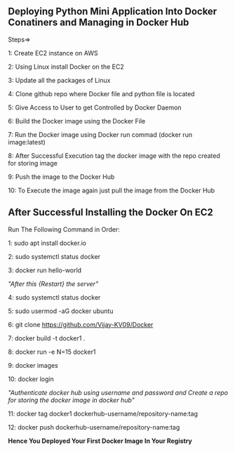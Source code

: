 **Deploying Python Mini Application Into Docker Conatiners and Managing in Docker Hub**
---
Steps=>

1: Create EC2 instance on AWS

2: Using Linux install Docker on the EC2

3: Update all the packages of Linux

4: Clone github repo where Docker file and python file is located

5: Give Access to User to get Controlled by Docker Daemon

6: Build the Docker image using the Docker File

7: Run the Docker image using Docker run commad (docker run image:latest)

8: After Successful Execution tag the docker image with the repo created for storing image

9: Push the image to the Docker Hub

10: To Execute the image again just pull the image from the Docker Hub

**After Successful Installing the Docker On EC2**
---
Run The Following Command in Order:

1: sudo apt install docker.io  

2: sudo systemctl status docker

3: docker run hello-world

*"After this {Restart} the server"*

4: sudo systemctl status docker

5: sudo usermod -aG docker ubuntu

6: git clone https://github.com/Vijay-KV09/Docker

7: docker build -t docker1 .

8: docker run -e N=15 docker1

9: docker images

10: docker login 

*"Authenticate docker hub using username and password and Create a repo for storing the docker image in docker hub"*

11: docker tag docker1 dockerhub-username/repository-name:tag

12: docker push dockerhub-username/repository-name:tag

**Hence You Deployed Your First Docker Image In Your Registry**
